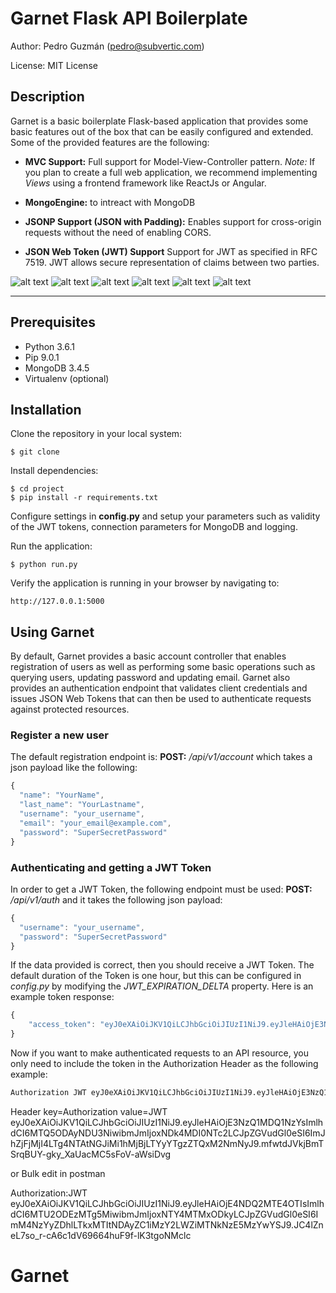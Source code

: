 # Garnet Flask API Boilerplate

Author: Pedro Guzmán (pedro@subvertic.com)

License: MIT License

## Description

Garnet is a basic boilerplate Flask-based application that provides some
basic features out of the box that can be easily configured and extended. 
Some of the provided features are the following:


- **MVC Support:** Full support for Model-View-Controller pattern. *Note:* 
If you plan to create a full web application, we recommend implementing 
*Views* using a frontend framework like ReactJs or Angular.

- **MongoEngine:** to intreact with MongoDB

- **JSONP Support (JSON with Padding):** Enables support for cross-origin 
requests without the need of enabling CORS.

- **JSON Web Token (JWT) Support** Support for JWT as specified in RFC 7519. 
 JWT allows secure representation of claims between two parties. 
 
 

![alt text](https://img.shields.io/pypi/v/nine.svg "PyPi")
![alt text](https://img.shields.io/badge/garnet--api-ready-blue.svg "garnet")
![alt text](https://img.shields.io/badge/Flask-0.12.2-brightgreen.svg "garnet")
![alt text](https://img.shields.io/badge/MongoDB-3.4.5-green.svg "garnet")
![alt text](https://img.shields.io/badge/MVC-Ready-orange.svg "garnet")
![alt text](https://img.shields.io/badge/JWT-Ready-blue.svg "garnet")

---
## Prerequisites

- Python 3.6.1
- Pip 9.0.1
- MongoDB 3.4.5
- Virtualenv (optional)

## Installation



Clone the repository in your local system:

````shell
$ git clone
````

Install dependencies:
````shell
$ cd project
$ pip install -r requirements.txt
````

Configure settings in **config.py** and setup your parameters such as validity of the
JWT tokens, connection parameters for MongoDB and logging. 

Run the application:

````
$ python run.py
````

Verify the application is running in your browser by navigating to:

````
http://127.0.0.1:5000
````

## Using Garnet

By default, Garnet provides a basic account controller that enables registration 
of users as well as performing some basic operations such as querying users, 
updating password and updating email. Garnet also provides an authentication
endpoint that validates client credentials and issues JSON Web Tokens that can 
then be used to authenticate requests against protected resources. 

### Register a new user

The default registration endpoint is: **POST:** */api/v1/account* which takes a
json payload like the following:

```javascript 1.8
{
  "name": "YourName",
  "last_name": "YourLastname",
  "username": "your_username",
  "email": "your_email@example.com",
  "password": "SuperSecretPassword"
}
```

### Authenticating and getting a JWT Token

In order to get a JWT Token, the following endpoint must be used: **POST:** 
*/api/v1/auth* and it takes the following json payload:

```javascript 1.8
{
  "username": "your_username",
  "password": "SuperSecretPassword"
}
```
If the data provided is correct, then you should receive a JWT Token. The default duration
of the Token is one hour, but this can be configured in *config.py* by modifying the *JWT_EXPIRATION_DELTA*
property. Here is an example token response:

```javascript 1.8
{
    "access_token": "eyJ0eXAiOiJKV1QiLCJhbGciOiJIUzI1NiJ9.eyJleHAiOjE3NzQ1MDQ1NzYsImlhdCI6MTQ5ODAyNDU3NiwibmJmIjoxNDk4MDI0NTc2LCJpZGVudGl0eSI6ImJhZjFjMjI4LTg4NTAtNGJiMi1hMjBjLTYyYTgzZTQxM2NmNyJ9.mfwtdJVkjBmTSrqBUY-gky_XaUacMC5sFoV-aWsiDvg"
}
```

Now if you want to make authenticated requests to an API resource, you only need to include the token in the
Authorization Header as the following example:

```html
Authorization JWT eyJ0eXAiOiJKV1QiLCJhbGciOiJIUzI1NiJ9.eyJleHAiOjE3NzQ1MDQ1NzYsImlhdCI6MTQ5ODAyNDU3NiwibmJmIjoxNDk4MDI0NTc2LCJpZGVudGl0eSI6ImJhZjFjMjI4LTg4NTAtNGJiMi1hMjBjLTYyYTgzZTQxM2NmNyJ9.mfwtdJVkjBmTSrqBUY-gky_XaUacMC5sFoV-aWsiDvg
```

Header 
key=Authorization 
value=JWT eyJ0eXAiOiJKV1QiLCJhbGciOiJIUzI1NiJ9.eyJleHAiOjE3NzQ1MDQ1NzYsImlhdCI6MTQ5ODAyNDU3NiwibmJmIjoxNDk4MDI0NTc2LCJpZGVudGl0eSI6ImJhZjFjMjI4LTg4NTAtNGJiMi1hMjBjLTYyYTgzZTQxM2NmNyJ9.mfwtdJVkjBmTSrqBUY-gky_XaUacMC5sFoV-aWsiDvg

or Bulk edit in postman

Authorization:JWT eyJ0eXAiOiJKV1QiLCJhbGciOiJIUzI1NiJ9.eyJleHAiOjE4NDQ2MTE4OTIsImlhdCI6MTU2ODEzMTg5MiwibmJmIjoxNTY4MTMxODkyLCJpZGVudGl0eSI6ImM4NzYyZDhlLTkxMTItNDAyZC1iMzY2LWZiMTNkNzE5MzYwYSJ9.JC4lZneL7so_r-cA6c1dV69664huF9f-lK3tgoNMclc

# Garnet
